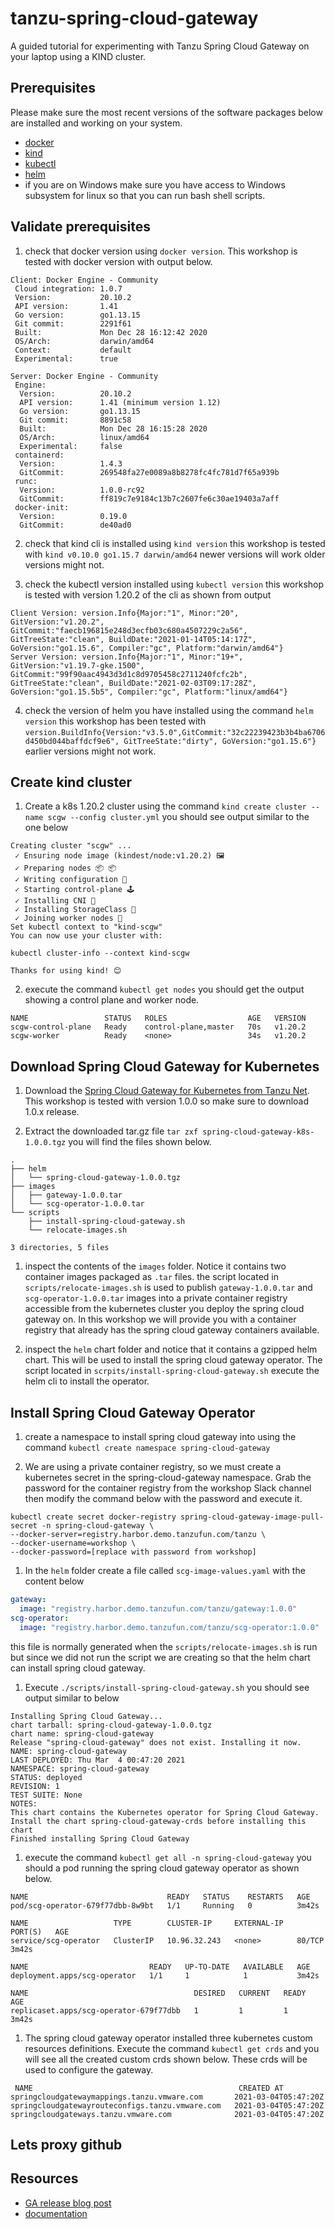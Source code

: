 # tanzu-spring-cloud-gateway

A guided tutorial for experimenting with Tanzu Spring Cloud Gateway on your laptop using a KIND cluster.

## Prerequisites

Please make sure the most recent versions of the software packages below are
installed and working on your system. 

* [docker](https://www.docker.com/products/docker-desktop)
* [kind](https://kind.sigs.k8s.io/docs/user/quick-start/#installation)
* [kubectl](https://kubernetes.io/docs/tasks/tools/install-kubectl/)
* [helm](https://helm.sh/docs/intro/install/#through-package-managers)
* if you are on Windows make sure you have access to Windows subsystem for linux so that you can run bash shell scripts. 

## Validate prerequisites

1. check that docker version using `docker version`. This workshop is tested with docker version with output below.

```text
Client: Docker Engine - Community
 Cloud integration: 1.0.7
 Version:           20.10.2
 API version:       1.41
 Go version:        go1.13.15
 Git commit:        2291f61
 Built:             Mon Dec 28 16:12:42 2020
 OS/Arch:           darwin/amd64
 Context:           default
 Experimental:      true

Server: Docker Engine - Community
 Engine:
  Version:          20.10.2
  API version:      1.41 (minimum version 1.12)
  Go version:       go1.13.15
  Git commit:       8891c58
  Built:            Mon Dec 28 16:15:28 2020
  OS/Arch:          linux/amd64
  Experimental:     false
 containerd:
  Version:          1.4.3
  GitCommit:        269548fa27e0089a8b8278fc4fc781d7f65a939b
 runc:
  Version:          1.0.0-rc92
  GitCommit:        ff819c7e9184c13b7c2607fe6c30ae19403a7aff
 docker-init:
  Version:          0.19.0
  GitCommit:        de40ad0
```

2. check that kind cli is installed using `kind version` this workshop is tested with `kind v0.10.0 go1.15.7 darwin/amd64` newer versions will work older versions might not. 

3. check the kubectl version installed using `kubectl version` this workshop is tested with version 1.20.2 of the cli as shown from output 

```text
Client Version: version.Info{Major:"1", Minor:"20", GitVersion:"v1.20.2", GitCommit:"faecb196815e248d3ecfb03c680a4507229c2a56", GitTreeState:"clean", BuildDate:"2021-01-14T05:14:17Z", GoVersion:"go1.15.6", Compiler:"gc", Platform:"darwin/amd64"}
Server Version: version.Info{Major:"1", Minor:"19+", GitVersion:"v1.19.7-gke.1500", GitCommit:"99f90aac4943d3d1c8d9705458c2711240fcfc2b", GitTreeState:"clean", BuildDate:"2021-02-03T09:17:28Z", GoVersion:"go1.15.5b5", Compiler:"gc", Platform:"linux/amd64"}
```

4. check the version of helm you have installed using the command `helm version` this workshop has been tested with `version.BuildInfo{Version:"v3.5.0",GitCommit:"32c22239423b3b4ba6706d450bd044baffdcf9e6", GitTreeState:"dirty", GoVersion:"go1.15.6"}` earlier versions might not work.

## Create kind cluster

1. Create a k8s 1.20.2 cluster using the command `kind create cluster --name scgw --config cluster.yml` you should see output similar to the one below 

```text
Creating cluster "scgw" ...
 ✓ Ensuring node image (kindest/node:v1.20.2) 🖼 
 ✓ Preparing nodes 📦 📦  
 ✓ Writing configuration 📜 
 ✓ Starting control-plane 🕹️ 
 ✓ Installing CNI 🔌 
 ✓ Installing StorageClass 💾 
 ✓ Joining worker nodes 🚜 
Set kubectl context to "kind-scgw"
You can now use your cluster with:

kubectl cluster-info --context kind-scgw

Thanks for using kind! 😊
```

2. execute the command `kubectl get nodes` you should get the output showing a 
control plane and worker node.  

```text
NAME                 STATUS   ROLES                  AGE   VERSION
scgw-control-plane   Ready    control-plane,master   70s   v1.20.2
scgw-worker          Ready    <none>                 34s   v1.20.2
```

## Download Spring Cloud Gateway for Kubernetes 

1. Download the [Spring Cloud Gateway for Kubernetes from Tanzu Net](https://network.pivotal.io/products/spring-cloud-gateway-for-kubernetes). This workshop
is tested with version 1.0.0 so make sure to download 1.0.x release. 

1. Extract the downloaded tar.gz file `tar zxf spring-cloud-gateway-k8s-1.0.0.tgz` you will find the files shown below.

```text
.
├── helm
│   └── spring-cloud-gateway-1.0.0.tgz
├── images
│   ├── gateway-1.0.0.tar
│   └── scg-operator-1.0.0.tar
└── scripts
    ├── install-spring-cloud-gateway.sh
    └── relocate-images.sh

3 directories, 5 files
```

1. inspect the contents of the `images` folder. Notice it contains two container images packaged as `.tar` files. 
   the script located in `scripts/relocate-images.sh` is used to publish `gateway-1.0.0.tar` and 
   `scg-operator-1.0.0.tar` images into a private container registry accessible from the kubernetes cluster you 
   deploy the spring cloud gateway on. In this workshop we will provide you with a container registry that already has 
   the spring cloud gateway containers available.  

1. inspect the `helm` chart folder and notice that it contains a gzipped helm chart. This will 
   be used to install the spring cloud gateway operator. The script located in `scrpits/install-spring-cloud-gateway.sh` 
   execute the helm cli to install the operator.
   
## Install Spring Cloud Gateway Operator

1. create a namespace to install spring cloud gateway into using the command `kubectl create namespace spring-cloud-gateway`

1. We are using a private container registry, so we must create a kubernetes secret in the spring-cloud-gateway 
   namespace. Grab the password for the container registry from the workshop Slack channel then modify the command
   below with the password and execute it. 

```text
kubectl create secret docker-registry spring-cloud-gateway-image-pull-secret -n spring-cloud-gateway \
--docker-server=registry.harbor.demo.tanzufun.com/tanzu \
--docker-username=workshop \
--docker-password=[replace with password from workshop]
```

1. In the `helm` folder create a file called `scg-image-values.yaml` with the content below
```yaml
gateway:
  image: "registry.harbor.demo.tanzufun.com/tanzu/gateway:1.0.0"
scg-operator:
  image: "registry.harbor.demo.tanzufun.com/tanzu/scg-operator:1.0.0"
```
this file is normally generated when the `scripts/relocate-images.sh` is run but since we did not run the script we
are creating so that the helm chart can install spring cloud gateway. 

1. Execute `./scripts/install-spring-cloud-gateway.sh` you should see output similar to below 
```text
Installing Spring Cloud Gateway...
chart tarball: spring-cloud-gateway-1.0.0.tgz
chart name: spring-cloud-gateway
Release "spring-cloud-gateway" does not exist. Installing it now.
NAME: spring-cloud-gateway
LAST DEPLOYED: Thu Mar  4 00:47:20 2021
NAMESPACE: spring-cloud-gateway
STATUS: deployed
REVISION: 1
TEST SUITE: None
NOTES:
This chart contains the Kubernetes operator for Spring Cloud Gateway.
Install the chart spring-cloud-gateway-crds before installing this chart
Finished installing Spring Cloud Gateway
```

1. execute the command  `kubectl get all -n spring-cloud-gateway` you should a pod running the spring cloud gateway 
operator as shown below. 
   
```text
NAME                               READY   STATUS    RESTARTS   AGE
pod/scg-operator-679f77dbb-8w9bt   1/1     Running   0          3m42s

NAME                   TYPE        CLUSTER-IP     EXTERNAL-IP   PORT(S)   AGE
service/scg-operator   ClusterIP   10.96.32.243   <none>        80/TCP    3m42s

NAME                           READY   UP-TO-DATE   AVAILABLE   AGE
deployment.apps/scg-operator   1/1     1            1           3m42s

NAME                                     DESIRED   CURRENT   READY   AGE
replicaset.apps/scg-operator-679f77dbb   1         1         1       3m42s
```

1. The spring cloud gateway operator installed three kubernetes custom resources definitions. Execute the command 
   `kubectl get crds` and you will see all the created custom crds shown below. These crds will be used to configure 
   the gateway. 
   
```text
 NAME                                              CREATED AT
springcloudgatewaymappings.tanzu.vmware.com       2021-03-04T05:47:20Z
springcloudgatewayrouteconfigs.tanzu.vmware.com   2021-03-04T05:47:20Z
springcloudgateways.tanzu.vmware.com              2021-03-04T05:47:20Z
```

## Lets proxy github 

## Resources

* [GA release blog post](https://tanzu.vmware.com/content/blog/vmware-spring-cloud-gateway-kubernetes-distributed-api-gateway-generally-available)
* [documentation](https://docs.pivotal.io/scg-k8s/1-0/)